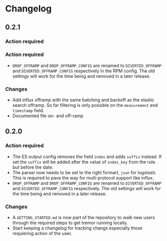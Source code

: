 # Changelog

## 0.2.1

### Action required

### Action required

* `DROP_OFFRAMP` and `DROP_OFFRAMP_CONFIG` are renamed to `DIVERTED_OFFRAMP` and `DIVERTED_OFFRAMP_CONFIG` respectively in the RPM config. The old settings will work for the time being and removed in a later release.

### Changes

* Add influx offramp with the same batching and backoff as the elastic search offramp. So far filtering is only possible on the `measurement` and `timestamp` field.
* Documented file on- and off-ramp

## 0.2.0

### Action required

* The ES output config removes the field `index` and adds `suffix` instead. If set the `suffix` will be added after the value of `index_key` from the rule but before the date.
* The parser now needs to be set to the right formart, `json` for logstash. This is required to pave the way for multi protocol support like influx.
* `DROP_OFFRAMP` and `DROP_OFFRAMP_CONFIG` are renamed to `DIVERTED_OFFRAMP` and `DIVERTED_OFFRAMP_CONFIG` respectively. The old settings will work for the time being and removed in a later release.

### Changes

* A `GETTING_STARTED.md` is now part of the repository to walk new users through the required steps to get tremor running locally.
* Start keeping a changelog for tracking changs especially those requiering action of the user.
